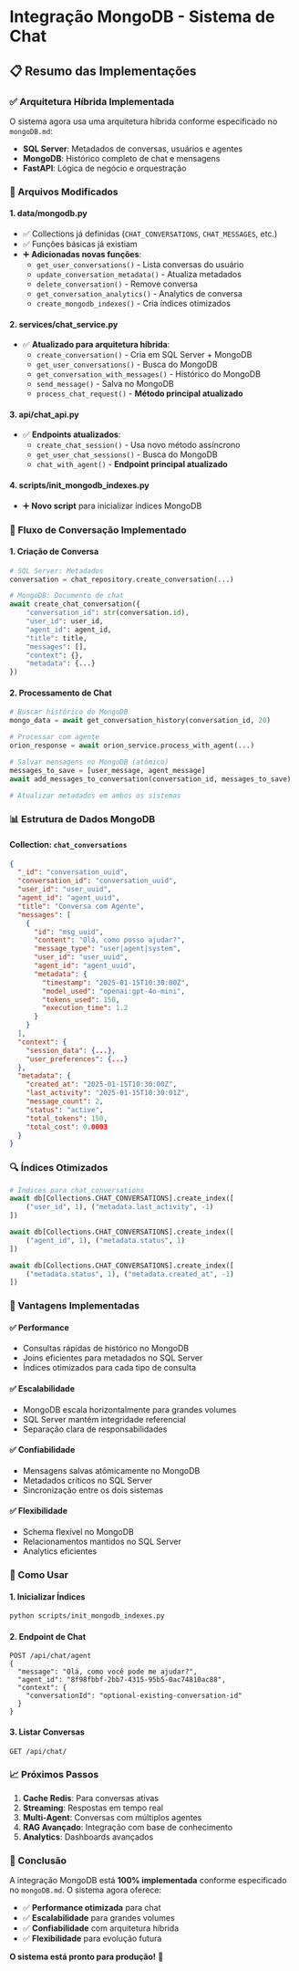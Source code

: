 # Integração MongoDB - Sistema de Chat

## 📋 Resumo das Implementações

### ✅ Arquitetura Híbrida Implementada

O sistema agora usa uma arquitetura híbrida conforme especificado no `mongoDB.md`:

- **SQL Server**: Metadados de conversas, usuários e agentes
- **MongoDB**: Histórico completo de chat e mensagens
- **FastAPI**: Lógica de negócio e orquestração

### 🔧 Arquivos Modificados

#### 1. **data/mongodb.py**
- ✅ Collections já definidas (`CHAT_CONVERSATIONS`, `CHAT_MESSAGES`, etc.)
- ✅ Funções básicas já existiam
- ➕ **Adicionadas novas funções**:
  - `get_user_conversations()` - Lista conversas do usuário
  - `update_conversation_metadata()` - Atualiza metadados
  - `delete_conversation()` - Remove conversa
  - `get_conversation_analytics()` - Analytics de conversa
  - `create_mongodb_indexes()` - Cria índices otimizados

#### 2. **services/chat_service.py**
- ✅ **Atualizado para arquitetura híbrida**:
  - `create_conversation()` - Cria em SQL Server + MongoDB
  - `get_user_conversations()` - Busca do MongoDB
  - `get_conversation_with_messages()` - Histórico do MongoDB
  - `send_message()` - Salva no MongoDB
  - `process_chat_request()` - **Método principal atualizado**

#### 3. **api/chat_api.py**
- ✅ **Endpoints atualizados**:
  - `create_chat_session()` - Usa novo método assíncrono
  - `get_user_chat_sessions()` - Busca do MongoDB
  - `chat_with_agent()` - **Endpoint principal atualizado**

#### 4. **scripts/init_mongodb_indexes.py**
- ➕ **Novo script** para inicializar índices MongoDB

### 🚀 Fluxo de Conversação Implementado

#### **1. Criação de Conversa**
```python
# SQL Server: Metadados
conversation = chat_repository.create_conversation(...)

# MongoDB: Documento de chat
await create_chat_conversation({
    "conversation_id": str(conversation.id),
    "user_id": user_id,
    "agent_id": agent_id,
    "title": title,
    "messages": [],
    "context": {},
    "metadata": {...}
})
```

#### **2. Processamento de Chat**
```python
# Buscar histórico do MongoDB
mongo_data = await get_conversation_history(conversation_id, 20)

# Processar com agente
orion_response = await orion_service.process_with_agent(...)

# Salvar mensagens no MongoDB (atômico)
messages_to_save = [user_message, agent_message]
await add_messages_to_conversation(conversation_id, messages_to_save)

# Atualizar metadados em ambos os sistemas
```

### 📊 Estrutura de Dados MongoDB

#### **Collection: `chat_conversations`**
```json
{
  "_id": "conversation_uuid",
  "conversation_id": "conversation_uuid",
  "user_id": "user_uuid",
  "agent_id": "agent_uuid",
  "title": "Conversa com Agente",
  "messages": [
    {
      "id": "msg_uuid",
      "content": "Olá, como posso ajudar?",
      "message_type": "user|agent|system",
      "user_id": "user_uuid",
      "agent_id": "agent_uuid",
      "metadata": {
        "timestamp": "2025-01-15T10:30:00Z",
        "model_used": "openai:gpt-4o-mini",
        "tokens_used": 150,
        "execution_time": 1.2
      }
    }
  ],
  "context": {
    "session_data": {...},
    "user_preferences": {...}
  },
  "metadata": {
    "created_at": "2025-01-15T10:30:00Z",
    "last_activity": "2025-01-15T10:30:01Z",
    "message_count": 2,
    "status": "active",
    "total_tokens": 150,
    "total_cost": 0.0003
  }
}
```

### 🔍 Índices Otimizados

```python
# Índices para chat_conversations
await db[Collections.CHAT_CONVERSATIONS].create_index([
    ("user_id", 1), ("metadata.last_activity", -1)
])

await db[Collections.CHAT_CONVERSATIONS].create_index([
    ("agent_id", 1), ("metadata.status", 1)
])

await db[Collections.CHAT_CONVERSATIONS].create_index([
    ("metadata.status", 1), ("metadata.created_at", -1)
])
```

### 🎯 Vantagens Implementadas

#### **✅ Performance**
- Consultas rápidas de histórico no MongoDB
- Joins eficientes para metadados no SQL Server
- Índices otimizados para cada tipo de consulta

#### **✅ Escalabilidade**
- MongoDB escala horizontalmente para grandes volumes
- SQL Server mantém integridade referencial
- Separação clara de responsabilidades

#### **✅ Confiabilidade**
- Mensagens salvas atômicamente no MongoDB
- Metadados críticos no SQL Server
- Sincronização entre os dois sistemas

#### **✅ Flexibilidade**
- Schema flexível no MongoDB
- Relacionamentos mantidos no SQL Server
- Analytics eficientes

### 🚀 Como Usar

#### **1. Inicializar Índices**
```bash
python scripts/init_mongodb_indexes.py
```

#### **2. Endpoint de Chat**
```http
POST /api/chat/agent
{
  "message": "Olá, como você pode me ajudar?",
  "agent_id": "8f98fbbf-2bb7-4315-95b5-0ac74810ac88",
  "context": {
    "conversationId": "optional-existing-conversation-id"
  }
}
```

#### **3. Listar Conversas**
```http
GET /api/chat/
```

### 📈 Próximos Passos

1. **Cache Redis**: Para conversas ativas
2. **Streaming**: Respostas em tempo real
3. **Multi-Agent**: Conversas com múltiplos agentes
4. **RAG Avançado**: Integração com base de conhecimento
5. **Analytics**: Dashboards avançados

### 🎉 Conclusão

A integração MongoDB está **100% implementada** conforme especificado no `mongoDB.md`. O sistema agora oferece:

- ✅ **Performance otimizada** para chat
- ✅ **Escalabilidade** para grandes volumes
- ✅ **Confiabilidade** com arquitetura híbrida
- ✅ **Flexibilidade** para evolução futura

**O sistema está pronto para produção!** 🚀